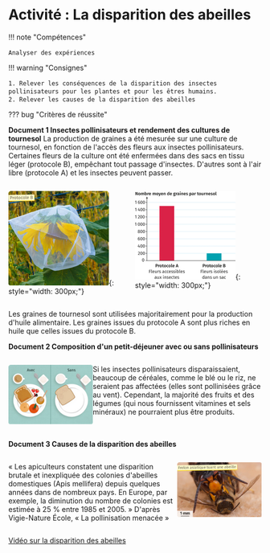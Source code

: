 # Activité : La disparition des abeilles

!!! note "Compétences"

    Analyser des expériences 

!!! warning "Consignes"

    1. Relever les conséquences de la disparition des insectes pollinisateurs pour les plantes et pour les êtres humains.
    2. Relever les causes de la disparition des abeilles


??? bug "Critères de réussite"
  


**Document 1 Insectes pollinisateurs et rendement des cultures de tournesol**
La production de graines a été mesurée sur une culture de tournesol, en fonction de l'accès des fleurs aux insectes pollinisateurs. Certaines fleurs de la culture ont été enfermées dans des sacs en tissu léger (protocole B), empêchant tout passage d'insectes. D'autres sont à l'air libre (protocole A) et les insectes peuvent passer.

<div markdown style="display:flex; flex-direction:row">

![Tournesol isolé dans un sac](pictures/tournesolSac.png){: style="width: 300px;"}


![Infographie du nombre moyen de graines par tournesol en fonction du suivi du protocole A ou B](pictures/graphTournesolAbeilles.png){: style="width: 300px;"}

</div>

Les graines de tournesol sont utilisées majoritairement pour la production d'huile alimentaire. Les graines issues du protocole A sont plus riches en huile que celles issues du protocole B.

**Document 2 Composition d'un petit-déjeuner avec ou sans pollinisateurs**

<div markdown style="display:flex; flex-direction:row">
<div markdown style="display:flex; flex-direction:column; flex: 1 1 0;">

![](pictures/pollinisationAlimentation.png)

</div>
<div markdown style="display:flex; flex-direction:column; flex: 2 1 0;">

Si les insectes pollinisateurs disparaissaient, beaucoup de céréales, comme le blé ou le riz, ne seraient pas affectées (elles sont pollinisées grâce au vent). Cependant, la majorité des fruits et des légumes (qui nous fournissent vitamines et sels minéraux) ne pourraient plus être produits.

</div></div>

**Document 3 Causes de la disparition des abeilles**

<div markdown style="display:flex; flex-direction:row">
<div markdown style="display:flex; flex-direction:column; flex: 2 1 0;">

« Les apiculteurs constatent une disparition brutale et inexpliquée des colonies d'abeilles domestiques (Apis mellifera) depuis quelques années dans de nombreux pays. En Europe, par exemple, la diminution du nombre de colonies est estimée à 25 % entre 1985 et 2005. »
D'après Vigie-Nature École, « La pollinisation menacée »


</div>
<div markdown style="display:flex; flex-direction:column; flex: 1 1 0;">


![Frelon asiatique tuant une abeille](pictures/frelonabeilles.png)

</div></div>


[Vidéo sur la disparition des abeilles](http://www.lumni.fr/video/abeilles-pourquoi-disparaissent-elles)




